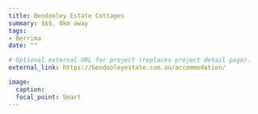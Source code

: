 ```yaml
---
title: Bendooley Estate Cottages
summary: $$$, 0km away
tags:
- Berrima
date: ""

# Optional external URL for project (replaces project detail page).
external_link: https://bendooleyestate.com.au/accommodation/

image:
  caption:
  focal_point: Smart
---
```

